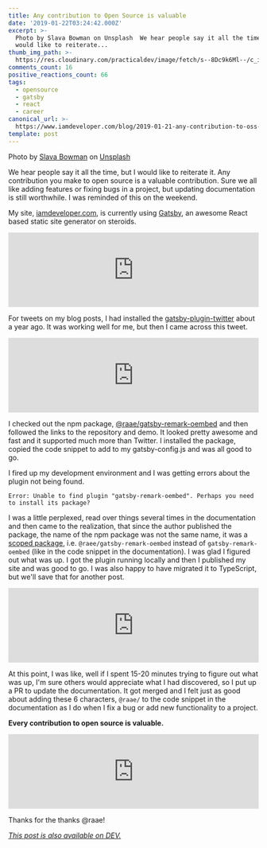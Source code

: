```yaml
---
title: Any contribution to Open Source is valuable
date: '2019-01-22T03:24:42.000Z'
excerpt: >-
  Photo by Slava Bowman on Unsplash  We hear people say it all the time, but I
  would like to reiterate...
thumb_img_path: >-
  https://res.cloudinary.com/practicaldev/image/fetch/s--8Dc9k6Ml--/c_imagga_scale,f_auto,fl_progressive,h_420,q_auto,w_1000/https://thepracticaldev.s3.amazonaws.com/i/2h3puantbcb0a0sfusny.jpg
comments_count: 16
positive_reactions_count: 66
tags:
  - opensource
  - gatsby
  - react
  - career
canonical_url: >-
  https://www.iamdeveloper.com/blog/2019-01-21-any-contribution-to-oss-is-valuable/
template: post
---
```



Photo by [Slava Bowman](https://unsplash.com/photos/pkKeuRiDa2Q?utm_source=unsplash&utm_medium=referral&utm_content=creditCopyText) on [Unsplash](https://unsplash.com/search/photos/community?utm_source=unsplash&utm_medium=referral&utm_content=creditCopyText)

We hear people say it all the time, but I would like to reiterate it. Any contribution you make to open source is a valuable contribution. Sure we all like adding features or fixing bugs in a project, but updating documentation is still worthwhile. I was reminded of this on the weekend.

My site, [iamdeveloper.com](https://www.iamdeveloper.com), is currently using [Gatsby](https://gatsbyjs.org), an awesome React based static site generator on steroids.


<iframe class="liquidTag" src="https://dev.to/embed/twitter?args=1042796116255879168" style="border: 0; width: 100%;"></iframe>


For tweets on my blog posts, I had installed the [gatsby-plugin-twitter](https://www.gatsbyjs.org/packages/gatsby-plugin-twitter/) about a year ago. It was working well for me, but then I came across this tweet.


<iframe class="liquidTag" src="https://dev.to/embed/twitter?args=1086362206005006336" style="border: 0; width: 100%;"></iframe>


I checked out the npm package, [@raae/gatsby-remark-oembed](https://www.npmjs.com/package/@raae/gatsby-remark-oembed) and then followed the links to the repository and demo. It looked pretty awesome and fast and it supported much more than Twitter. I installed the package, copied the code snippet to add to my gatsby-config.js and was all good to go.

I fired up my development environment and I was getting errors about the plugin not being found.


```
Error: Unable to find plugin "gatsby-remark-oembed". Perhaps you need to install its package?
```


I was a little perplexed, read over things several times in the documentation and then came to the realization, that since the author published the package, the name of the npm package was not the same name, it was a [scoped package](https://docs.npmjs.com/misc/scope), i.e. 
`@raee/gatsby-remark-oembed`
 instead of 
`gatsby-remark-oembed`
 (like in the code snippet in the documentation). I was glad I figured out what was up. I got the plugin running locally and then I published my site and was good to go. I was also happy to have migrated it to TypeScript, but we'll save that for another post.


<iframe class="liquidTag" src="https://dev.to/embed/twitter?args=1087096096176959488" style="border: 0; width: 100%;"></iframe>


At this point, I was like, well if I spent 15-20 minutes trying to figure out what was up, I'm sure others would appreciate what I had discovered, so I put up a PR to update the documentation. It got merged and I felt just as good about adding these 6 characters, 
`@raae/`
 to the code snippet in the documentation as I do when I fix a bug or add new functionality to a project.

**Every contribution to open source is valuable.**


<iframe class="liquidTag" src="https://dev.to/embed/twitter?args=1087419926204305408" style="border: 0; width: 100%;"></iframe>



Thanks for the thanks @raae!

*[This post is also available on DEV.](https://dev.to/nickytonline/any-contribution-to-open-source-is-valuable-57d3)*


<script>
const parent = document.getElementsByTagName('head')[0];
const script = document.createElement('script');
script.type = 'text/javascript';
script.src = 'https://cdnjs.cloudflare.com/ajax/libs/iframe-resizer/4.1.1/iframeResizer.min.js';
script.charset = 'utf-8';
script.onload = function() {
    window.iFrameResize({}, '.liquidTag');
};
parent.appendChild(script);
</script>    
